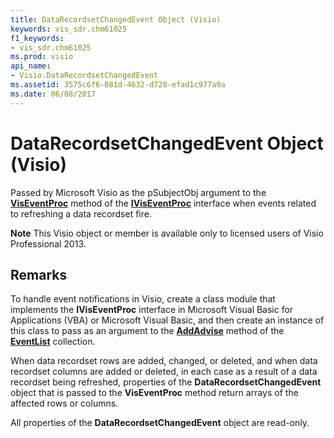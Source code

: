 ```yaml
---
title: DataRecordsetChangedEvent Object (Visio)
keywords: vis_sdr.chm61025
f1_keywords:
- vis_sdr.chm61025
ms.prod: visio
api_name:
- Visio.DataRecordsetChangedEvent
ms.assetid: 3575c6f6-081d-4632-d720-efad1c977a9a
ms.date: 06/08/2017
---
```



# DataRecordsetChangedEvent Object (Visio)

Passed by Microsoft Visio as the pSubjectObj argument to the **[VisEventProc](iviseventproc-viseventproc-method-visio.md)** method of the **[IVisEventProc](iviseventproc-object-visio.md)** interface when events related to refreshing a data recordset fire.


 **Note**  This Visio object or member is available only to licensed users of Visio Professional 2013.


## Remarks

To handle event notifications in Visio, create a class module that implements the **IVisEventProc** interface in Microsoft Visual Basic for Applications (VBA) or Microsoft Visual Basic, and then create an instance of this class to pass as an argument to the **[AddAdvise](eventlist-addadvise-method-visio.md)** method of the **[EventList](eventlist-object-visio.md)** collection.

When data recordset rows are added, changed, or deleted, and when data recordset columns are added or deleted, in each case as a result of a data recordset being refreshed, properties of the **DataRecordsetChangedEvent** object that is passed to the **VisEventProc** method return arrays of the affected rows or columns.

All properties of the **DataRecordsetChangedEvent** object are read-only.


